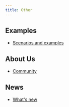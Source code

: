 ```yaml
---
title: Other
---
```


## Examples

* [Scenarios and examples](./scenarios/)

## About Us

* [Community](./community/)

## News

* [What's new](./release/)
